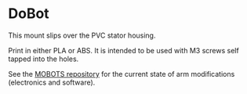 #  DoBot

This mount slips over the PVC stator housing.

Print in either PLA or ABS. It is intended to be used with M3 screws self tapped into the holes.

See the [MOBOTS repository](https://github.com/gdville/MOBOTS) for the current state of arm modifications (electronics and software). 

